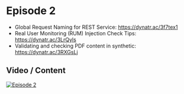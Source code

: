 # Episode 2

- Global Request Naming for REST Service: https://dynatr.ac/3f7tex1
- Real User Monitoring (RUM) Injection Check Tips: https://dynatr.ac/3LrQyls
- Validating and checking PDF content in synthetic: https://dynatr.ac/3RXGsLj

## Video / Content

[![Episode 2](https://img.youtube.com/vi/cBQ_AF5J8m8/0.jpg)](https://www.youtube.com/watch?v=cBQ_AF5J8m8)
